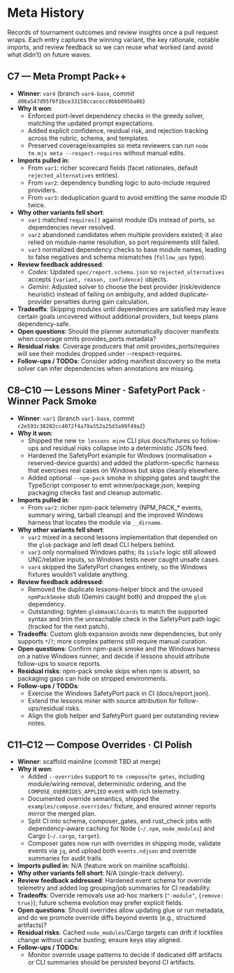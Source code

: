 # Meta History

Records of tournament outcomes and review insights once a pull request wraps. Each entry captures the winning variant, the key rationale, notable imports, and review feedback so we can reuse what worked (and avoid what didn’t) on future waves.

## C7 — Meta Prompt Pack++
- **Winner**: `var4` (branch `var4-base`, commit `d06a547d95f0f1bce33158ccacecc0bbb095ba0b`)
- **Why it won**:
  - Enforced port-level dependency checks in the greedy solver, matching the updated prompt expectations.
  - Added explicit confidence, residual risk, and rejection tracking across the rubric, schema, and templates.
  - Preserved coverage/examples so meta reviewers can run `node tm.mjs meta --respect-requires` without manual edits.
- **Imports pulled in**:
  - From `var1`: richer scorecard fields (facet rationales, default `rejected_alternatives` entries).
  - From `var2`: dependency bundling logic to auto-include required providers.
  - From `var3`: deduplication guard to avoid emitting the same module ID twice.
- **Why other variants fell short**:
  - `var1` matched `requires[]` against module IDs instead of ports, so dependencies never resolved.
  - `var2` abandoned candidates when multiple providers existed; it also relied on module-name resolution, so port requirements still failed.
  - `var3` normalized dependency checks to base module names, leading to false negatives and schema mismatches (`follow_ups` typo).
- **Review feedback addressed**:
  - *Codex*: Updated `spec/report.schema.json` so `rejected_alternatives` accepts `{variant, reason, confidence}` objects.
  - *Gemini*: Adjusted solver to choose the best provider (risk/evidence heuristic) instead of failing on ambiguity, and added duplicate-provider penalties during gain calculation.
- **Tradeoffs**: Skipping modules until dependencies are satisfied may leave certain goals uncovered without additional providers, but keeps plans dependency-safe.
- **Open questions**: Should the planner automatically discover manifests when coverage omits provides_ports metadata?
- **Residual risks**: Coverage producers that omit provides_ports/requires will see their modules dropped under --respect-requires.
- **Follow-ups / TODOs**: Consider adding manifest discovery so the meta solver can infer dependencies when annotations are missing.

## C8–C10 — Lessons Miner · SafetyPort Pack · Winner Pack Smoke
- **Winner**: `var1` (branch `var1-base`, commit `c2e593c38202cc4072f4a79a352a25d3a99f49a2`)
- **Why it won**:
  - Shipped the new `tm lessons mine` CLI plus docs/fixtures so follow-ups and residual risks collapse into a deterministic JSON feed.
  - Hardened the SafetyPort example for Windows (normalisation + reserved-device guards) and added the platform-specific harness that exercises real cases on Windows but skips cleanly elsewhere.
  - Added optional `--npm-pack` smoke in shipping gates and taught the TypeScript composer to emit winner/package.json, keeping packaging checks fast and cleanup automatic.
- **Imports pulled in**:
  - From `var2`: richer npm-pack telemetry (NPM_PACK_* events, summary wiring, tarball cleanup) and the improved Windows harness that locates the module via `__dirname`.
- **Why other variants fell short**:
  - `var2` mixed in a second lessons implementation that depended on the `glob` package and left dead CLI helpers behind.
  - `var3` only normalised Windows paths; its `isSafe` logic still allowed UNC/relative inputs, so Windows tests never caught unsafe cases.
  - `var4` skipped the SafetyPort changes entirely, so the Windows fixtures wouldn’t validate anything.
- **Review feedback addressed**:
  - Removed the duplicate lessons-helper block and the unused `npmPackSmoke` stub (Gemini caught both) and dropped the `glob` dependency.
  - Outstanding: tighten `globHasWildcards` to match the supported syntax and trim the unreachable check in the SafetyPort path logic (tracked for the next patch).
- **Tradeoffs**: Custom glob expansion avoids new dependencies, but only supports `*`/`?`; more complex patterns still require manual curation.
- **Open questions**: Confirm npm-pack smoke and the Windows harness on a native Windows runner, and decide if lessons should attribute follow-ups to source reports.
- **Residual risks**: npm-pack smoke skips when npm is absent, so packaging gaps can hide on stripped environments.
- **Follow-ups / TODOs**:
  - Exercise the Windows SafetyPort pack in CI (docs/report.json).
  - Extend the lessons miner with source attribution for follow-ups/residual risks.
  - Align the glob helper and SafetyPort guard per outstanding review notes.

## C11–C12 — Compose Overrides · CI Polish
- **Winner**: scaffold mainline (commit TBD at merge)
- **Why it won**:
  - Added `--overrides` support to `tm compose`/`tm gates`, including module/wiring removal, deterministic ordering, and the `COMPOSE_OVERRIDES_APPLIED` event with rich telemetry.
  - Documented override semantics, shipped the `examples/compose.overrides/` fixture, and ensured winner reports mirror the merged plan.
  - Split CI into schema, composer_gates, and rust_check jobs with dependency-aware caching for Node (`~/.npm`, `node_modules`) and Cargo (`~/.cargo`, `target`).
  - Composer gates now run with overrides in shipping mode, validate events via `jq`, and upload both `events.ndjson` and override summaries for audit trails.
- **Imports pulled in**: N/A (feature work on mainline scaffolds).
- **Why other variants fell short**: N/A (single-track delivery).
- **Review feedback addressed**: Hardened event schema for override telemetry and added log grouping/job summaries for CI readability.
- **Tradeoffs**: Override removals use ad-hoc markers (`"-module"`, `{remove: true}`); future schema evolution may prefer explicit fields.
- **Open questions**: Should overrides allow updating glue or run metadata, and do we promote override diffs beyond events (e.g., structured artifacts)?
- **Residual risks**: Cached `node_modules`/Cargo targets can drift if lockfiles change without cache busting; ensure keys stay aligned.
- **Follow-ups / TODOs**:
  - Monitor override usage patterns to decide if dedicated diff artifacts or CLI summaries should be persisted beyond CI artifacts.
